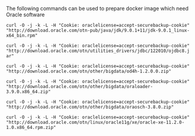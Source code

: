 The following commands can be used to prepare docker image which need Oracle software

`curl -O -j -k -L -H "Cookie: oraclelicense=accept-securebackup-cookie" "http://download.oracle.com/otn-pub/java/jdk/9.0.1+11/jdk-9.0.1_linux-x64_bin.rpm"`

`curl -O -j -k -L -H "Cookie: oraclelicense=accept-securebackup-cookie" "http://download.oracle.com/otn/utilities_drivers/jdbc/122010/ojdbc8.jar"`

`curl -O -j -k -L -H "Cookie: oraclelicense=accept-securebackup-cookie" "http://download.oracle.com/otn/other/bigdata/od4h-1.2.0.0.zip"`

`curl -O -j -k -L -H "Cookie: oraclelicense=accept-securebackup-cookie" "http://download.oracle.com/otn/other/bigdata/oraloader-3.9.0.x86_64.zip"`

`curl -O -j -k -L -H "Cookie: oraclelicense=accept-securebackup-cookie" "http://download.oracle.com/otn/other/bigdata/oraosch-3.8.0.zip"`

`curl -O -j -k -L -H "Cookie: oraclelicense=accept-securebackup-cookie" "http://download.oracle.com/otn/linux/oracle11g/xe/oracle-xe-11.2.0-1.0.x86_64.rpm.zip"`

